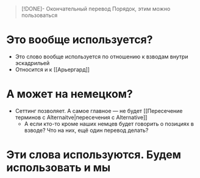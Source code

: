 > [!DONE]- Окончательный перевод
> Порядок, этим можно пользоваться

# Это вообще используется?
- Это слово вообще используется по отношению к взводам внутри эскадрильей
- Относится и к [[Арьергард]]
# А может на немецком?
- Сеттинг позволяет. А самое главное — не будет [[Пересечение терминов с Alternaitve|пересечения с Alternative]]
	- А если кто-то кроме наших немцев будет говорить о позициях в взводе? Что на них, ещё один перевод делать?

# Эти слова используются. Будем использовать и мы